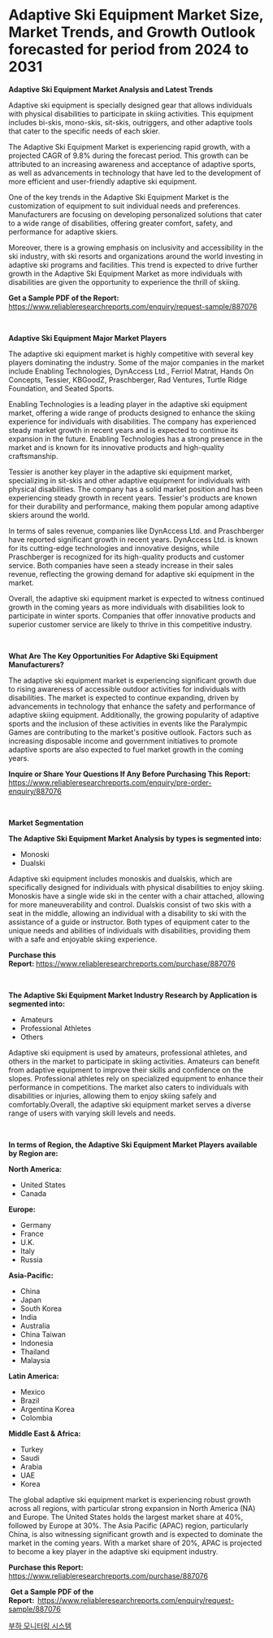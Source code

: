 <p><h1>Adaptive Ski Equipment Market Size, Market Trends, and Growth Outlook forecasted for period from 2024 to 2031</h1></p><p><strong>Adaptive Ski Equipment Market Analysis and Latest Trends</strong></p>
<p><p>Adaptive ski equipment is specially designed gear that allows individuals with physical disabilities to participate in skiing activities. This equipment includes bi-skis, mono-skis, sit-skis, outriggers, and other adaptive tools that cater to the specific needs of each skier.</p><p>The Adaptive Ski Equipment Market is experiencing rapid growth, with a projected CAGR of 9.8% during the forecast period. This growth can be attributed to an increasing awareness and acceptance of adaptive sports, as well as advancements in technology that have led to the development of more efficient and user-friendly adaptive ski equipment.</p><p>One of the key trends in the Adaptive Ski Equipment Market is the customization of equipment to suit individual needs and preferences. Manufacturers are focusing on developing personalized solutions that cater to a wide range of disabilities, offering greater comfort, safety, and performance for adaptive skiers.</p><p>Moreover, there is a growing emphasis on inclusivity and accessibility in the ski industry, with ski resorts and organizations around the world investing in adaptive ski programs and facilities. This trend is expected to drive further growth in the Adaptive Ski Equipment Market as more individuals with disabilities are given the opportunity to experience the thrill of skiing.</p></p>
<p><strong>Get a Sample PDF of the Report:&nbsp;</strong> <a href="https://www.reliableresearchreports.com/enquiry/request-sample/887076">https://www.reliableresearchreports.com/enquiry/request-sample/887076</a></p>
<p>&nbsp;</p>
<p><strong>Adaptive Ski Equipment Major Market Players</strong></p>
<p><p>The adaptive ski equipment market is highly competitive with several key players dominating the industry. Some of the major companies in the market include Enabling Technologies, DynAccess Ltd., Ferriol Matrat, Hands On Concepts, Tessier, KBGoodZ, Praschberger, Rad Ventures, Turtle Ridge Foundation, and Seated Sports.</p><p>Enabling Technologies is a leading player in the adaptive ski equipment market, offering a wide range of products designed to enhance the skiing experience for individuals with disabilities. The company has experienced steady market growth in recent years and is expected to continue its expansion in the future. Enabling Technologies has a strong presence in the market and is known for its innovative products and high-quality craftsmanship.</p><p>Tessier is another key player in the adaptive ski equipment market, specializing in sit-skis and other adaptive equipment for individuals with physical disabilities. The company has a solid market position and has been experiencing steady growth in recent years. Tessier's products are known for their durability and performance, making them popular among adaptive skiers around the world.</p><p>In terms of sales revenue, companies like DynAccess Ltd. and Praschberger have reported significant growth in recent years. DynAccess Ltd. is known for its cutting-edge technologies and innovative designs, while Praschberger is recognized for its high-quality products and customer service. Both companies have seen a steady increase in their sales revenue, reflecting the growing demand for adaptive ski equipment in the market.</p><p>Overall, the adaptive ski equipment market is expected to witness continued growth in the coming years as more individuals with disabilities look to participate in winter sports. Companies that offer innovative products and superior customer service are likely to thrive in this competitive industry.</p></p>
<p>&nbsp;</p>
<p><strong>What Are The Key Opportunities For Adaptive Ski Equipment Manufacturers?</strong></p>
<p><p>The adaptive ski equipment market is experiencing significant growth due to rising awareness of accessible outdoor activities for individuals with disabilities. The market is expected to continue expanding, driven by advancements in technology that enhance the safety and performance of adaptive skiing equipment. Additionally, the growing popularity of adaptive sports and the inclusion of these activities in events like the Paralympic Games are contributing to the market's positive outlook. Factors such as increasing disposable income and government initiatives to promote adaptive sports are also expected to fuel market growth in the coming years.</p></p>
<p><strong>Inquire or Share Your Questions If Any Before Purchasing This Report:</strong> <a href="https://www.reliableresearchreports.com/enquiry/pre-order-enquiry/887076">https://www.reliableresearchreports.com/enquiry/pre-order-enquiry/887076</a></p>
<p>&nbsp;</p>
<p><strong>Market Segmentation</strong></p>
<p><strong>The Adaptive Ski Equipment Market Analysis by types is segmented into:</strong></p>
<p><ul><li>Monoski</li><li>Dualski</li></ul></p>
<p><p>Adaptive ski equipment includes monoskis and dualskis, which are specifically designed for individuals with physical disabilities to enjoy skiing. Monoskis have a single wide ski in the center with a chair attached, allowing for more maneuverability and control. Dualskis consist of two skis with a seat in the middle, allowing an individual with a disability to ski with the assistance of a guide or instructor. Both types of equipment cater to the unique needs and abilities of individuals with disabilities, providing them with a safe and enjoyable skiing experience.</p></p>
<p><strong>Purchase this Report:&nbsp;</strong><a href="https://www.reliableresearchreports.com/purchase/887076">https://www.reliableresearchreports.com/purchase/887076</a></p>
<p>&nbsp;</p>
<p><strong>The Adaptive Ski Equipment Market Industry Research by Application is segmented into:</strong></p>
<p><ul><li>Amateurs</li><li>Professional Athletes</li><li>Others</li></ul></p>
<p><p>Adaptive ski equipment is used by amateurs, professional athletes, and others in the market to participate in skiing activities. Amateurs can benefit from adaptive equipment to improve their skills and confidence on the slopes. Professional athletes rely on specialized equipment to enhance their performance in competitions. The market also caters to individuals with disabilities or injuries, allowing them to enjoy skiing safely and comfortably.Overall, the adaptive ski equipment market serves a diverse range of users with varying skill levels and needs.</p></p>
<p>&nbsp;</p>
<p><strong>In terms of Region, the Adaptive Ski Equipment Market Players available by Region are:</strong></p>
<p>
    <p> <strong> North America: </strong>
        <ul>
            <li>United States</li>
            <li>Canada</li>
        </ul>
        </p> 
    <p> <strong> Europe: </strong>
        <ul>
            <li>Germany</li>
            <li>France</li>
            <li>U.K.</li>
            <li>Italy</li>
            <li>Russia</li>
        </ul>
        </p> 
    <p> <strong> Asia-Pacific: </strong>
        <ul>
            <li>China</li>
            <li>Japan</li>
            <li>South Korea</li>
            <li>India</li>
            <li>Australia</li>
            <li>China Taiwan</li>
            <li>Indonesia</li>
            <li>Thailand</li>
            <li>Malaysia</li>
        </ul>
        </p> 
    <p> <strong> Latin America: </strong>
        <ul>
            <li>Mexico</li>
            <li>Brazil</li>
            <li>Argentina Korea</li>
            <li>Colombia</li>
        </ul>
        </p> 
    <p> <strong> Middle East & Africa: </strong>
        <ul>
            <li>Turkey</li>
            <li>Saudi</li>
            <li>Arabia</li>
            <li>UAE</li>
            <li>Korea</li>
        </ul>
    </p>
    </p>
<p><p>The global adaptive ski equipment market is experiencing robust growth across all regions, with particular strong expansion in North America (NA) and Europe. The United States holds the largest market share at 40%, followed by Europe at 30%. The Asia Pacific (APAC) region, particularly China, is also witnessing significant growth and is expected to dominate the market in the coming years. With a market share of 20%, APAC is projected to become a key player in the adaptive ski equipment industry.</p></p>
<p><strong>Purchase this Report: </strong><a href="https://www.reliableresearchreports.com/purchase/887076">https://www.reliableresearchreports.com/purchase/887076</a></p>
<p>&nbsp;<strong>Get a Sample PDF of the Report:&nbsp;&nbsp;</strong><a href="https://www.reliableresearchreports.com/enquiry/request-sample/887076">https://www.reliableresearchreports.com/enquiry/request-sample/887076</a></p>
<p><strong></strong></p>
<p><p><a href="https://github.com/laholand/Market-Research-Report-List-3/blob/main/98621743279.md">부하 모니터링 시스템</a></p></p>